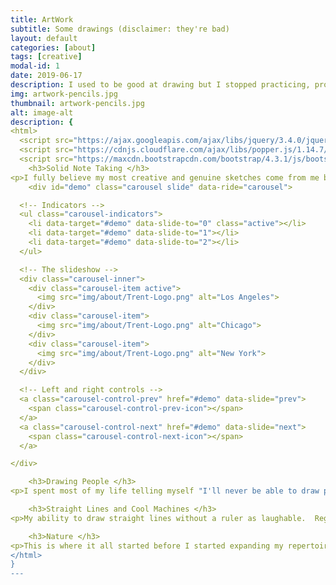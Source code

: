 ```yaml
---
title: ArtWork
subtitle: Some drawings (disclaimer: they're bad)
layout: default
categories: [about]
tags: [creative]
modal-id: 1
date: 2019-06-17
description: I used to be good at drawing but I stopped practicing, probably a foolish decision
img: artwork-pencils.jpg
thumbnail: artwork-pencils.jpg
alt: image-alt
description: {
<html>
  <script src="https://ajax.googleapis.com/ajax/libs/jquery/3.4.0/jquery.min.js"></script>
  <script src="https://cdnjs.cloudflare.com/ajax/libs/popper.js/1.14.7/umd/popper.min.js"></script>
  <script src="https://maxcdn.bootstrapcdn.com/bootstrap/4.3.1/js/bootstrap.min.js"></script>
    <h3>Solid Note Taking </h3>
<p>I fully believe my most creative and genuine sketches come from me being unnable to focus on lectures.  Here are some peices recovered from school notebooks.</p>
    <div id="demo" class="carousel slide" data-ride="carousel">

  <!-- Indicators -->
  <ul class="carousel-indicators">
    <li data-target="#demo" data-slide-to="0" class="active"></li>
    <li data-target="#demo" data-slide-to="1"></li>
    <li data-target="#demo" data-slide-to="2"></li>
  </ul>

  <!-- The slideshow -->
  <div class="carousel-inner">
    <div class="carousel-item active">
      <img src="img/about/Trent-Logo.png" alt="Los Angeles">
    </div>
    <div class="carousel-item">
      <img src="img/about/Trent-Logo.png" alt="Chicago">
    </div>
    <div class="carousel-item">
      <img src="img/about/Trent-Logo.png" alt="New York">
    </div>
  </div>

  <!-- Left and right controls -->
  <a class="carousel-control-prev" href="#demo" data-slide="prev">
    <span class="carousel-control-prev-icon"></span>
  </a>
  <a class="carousel-control-next" href="#demo" data-slide="next">
    <span class="carousel-control-next-icon"></span>
  </a>

</div>

    <h3>Drawing People </h3>
<p>I spent most of my life telling myself "I'll never be able to draw people so why start now?"  But part way through 2017 I just said screw it and started messing around with drawing empty bodies in different positions.  They started out ugly but due to my meticulous nature I slowly began improving on proportions and realistic stances.  There's still a looooong waay to go but as time passes, my appretiation for drawing characters has grown, as they can show much more expression and life than anything else I've done before.  One day I'd love to be able to produce half decent 3D faces and hands that don't look like a sick cartoon. </p>

    <h3>Straight Lines and Cool Machines </h3>
<p>My ability to draw straight lines without a ruler as laughable.  Regardless, I've always had a love for how fictional machines and vehicles looked. Hey maybe one day I'll have the money to engineer ridiculous contraptions such as these.</p>

    <h3>Nature </h3>
<p>This is where it all started before I started expanding my repertoire, I've always enjoyed making simple sketches of landscapes when I was bored.</p>
</html>
}
---
```

